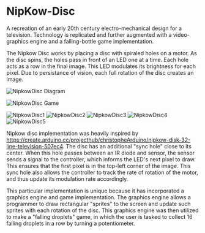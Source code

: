 # NipKow-Disc
A recreation of an early 20th century electro-mechanical design for a television. Technology is replicated and further augmented with a video-graphics engine and a falling-bottle game implementation. 



The Nipkow Disc works by placing a disc with spiraled holes on a motor. As the disc spins, the holes pass in front of an LED one at a time. Each hole acts as a row in the final image. This LED modulates its brightness for each pixel. Due to persistance of vision, each full rotation of the disc creates an image.

![NipkowDisc Diagram](https://github.com/nickh2000/NipKow-Disc/blob/master/docs/diagram.png?raw=true)

![NipkowDisc Game](https://github.com/nickh2000/NipKow-Disc/blob/master/docs/Nipkow_Falling_Blocks.gif?raw=true)

![NipkowDisc1](https://github.com/nickh2000/NipKow-Disc/blob/master/docs/Nipkow1.JPEG?raw=true)
![NipkowDisc2](https://github.com/nickh2000/NipKow-Disc/blob/master/docs/Nipkow2.JPEG?raw=true)
![NipkowDisc3](https://github.com/nickh2000/NipKow-Disc/blob/master/docs/Nipkow3.JPEG?raw=true)
![NipkowDisc4](https://github.com/nickh2000/NipKow-Disc/blob/master/docs/Nipkow4.JPEG?raw=true)
![NipkowDisc5](https://github.com/nickh2000/NipKow-Disc/blob/master/docs/Nipkow5.JPEG?raw=true)

Nipkow disc implementation was heavily inspired by https://create.arduino.cc/projecthub/christopheArduino/nipkow-disk-32-line-television-507ec4. The disc has an additional "sync hole" close to its center. When this hole passes between an IR diode and sensor, the sensor sends a signal to the controller, which informs the LED's next pixel to draw. This ensures that the first pixel is in the top-left corner of the image. This sync hole also allows the controller to track the rate of rotation of the motor, and thus update its modulation rate accordingly.

This particular implementation is unique because it has incorporated a graphics engine and game implementation. The graphics engine allows a programmer to draw rectangular "sprites" to the screen and update such sprites with each rotation of the disc. This graphics engine was then utilized to make a "falling droplets" game, in which the user is tasked to collect 16 falling droplets in a row by turning a potentiometer. 
